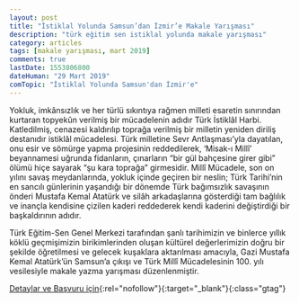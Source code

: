 ```yaml
---
layout: post
title: "İstiklal Yolunda Samsun’dan İzmir’e Makale Yarışması"
description: "türk eğitim sen istiklal yolunda makale yarışması"
category: articles
tags: [makale yarışması, mart 2019]
comments: true
lastDate: 1553806800
dateHuman: "29 Mart 2019"
comTopic: "İstiklal Yolunda Samsun'dan İzmir'e"
---
```


Yokluk, imkânsızlık ve her türlü sıkıntıya rağmen milleti esaretin sınırından kurtaran topyekûn verilmiş bir mücadelenin adıdır Türk İstiklâl Harbi. Katledilmiş, cenazesi kaldırılıp toprağa verilmiş bir milletin yeniden diriliş destanıdır istiklâl mücadelesi. Türk milletine Sevr Antlaşması’yla dayatılan, onu esir ve sömürge yapma projesinin reddedilerek, ‘Misak-ı Millî’ beyannamesi uğrunda fidanların, çınarların “bir gül bahçesine girer gibi” ölümü hiçe sayarak “şu kara toprağa” girmesidir. Millî Mücadele, son on yılını savaş meydanlarında, yokluk içinde geçiren bir neslin; Türk Tarihi’nin en sancılı günlerinin yaşandığı bir dönemde Türk bağımsızlık savaşının önderi Mustafa Kemal Atatürk ve silâh arkadaşlarına gösterdiği tam bağlılık ve inançla kendisine çizilen kaderi reddederek kendi kaderini değiştirdiği bir başkaldırının adıdır.

Türk Eğitim-Sen Genel Merkezi tarafından şanlı tarihimizin ve binlerce yıllık köklü geçmişimizin birikimlerinden oluşan kültürel değerlerimizin doğru bir şekilde öğretilmesi ve gelecek kuşaklara aktarılması amacıyla, Gazi Mustafa Kemal Atatürk’ün Samsun’a çıkışı ve Türk Millî Mücadelesinin 100. yılı vesilesiyle makale yazma yarışması düzenlenmiştir.

[Detaylar ve Başvuru için](https://www.turkegitimsen.org.tr/icerik_goster.php?Id=12811&utm_source=edebiyatyarismalari.com&utm_medium=affiliate&utm_campaign=cpc){:rel="nofollow"}{:target="_blank"}{:class="gtag"}